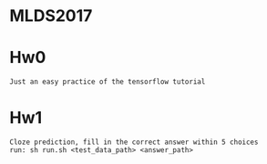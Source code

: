 # MLDS2017
# Hw0
    Just an easy practice of the tensorflow tutorial
# Hw1
    Cloze prediction, fill in the correct answer within 5 choices
    run: sh run.sh <test_data_path> <answer_path>
